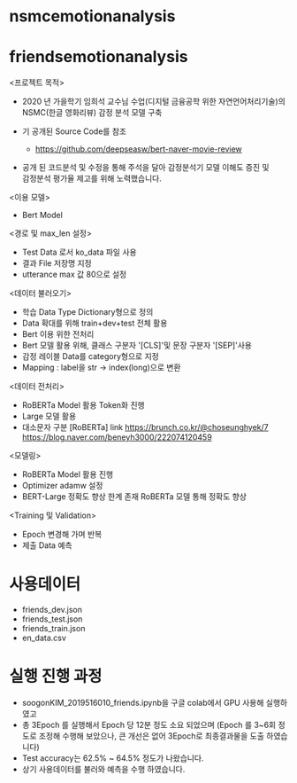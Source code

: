 # nsmcemotionanalysis

# friendsemotionanalysis


<프로젝트 목적>
 - 2020 년 가을학기 임희석 교수님 수업(디지털 금융공학 위한 자연언어처리기술)의
   NSMC(한글 영화리뷰) 감정 분석 모델 구축

- 기 공개된 Source Code를 참조
  - https://github.com/deepseasw/bert-naver-movie-review

- 공개 된 코드분석 및 수정을 통해 주석을 달아 감정분석기 모델 이해도 증진 및 <br>
  감정분석 평가율 제고를 위해 노력했습니다.
  
 <이용 모델>
 - Bert Model
 
 <경로 및 max_len 설정>
 - Test Data 로서 ko_data 파일 사용
 - 결과 File 저장명 지정
 - utterance max 값 80으로 설정

<데이터 불러오기>
 - 학습 Data Type Dictionary형으로 정의
 - Data 확대를 위해 train+dev+test 전체 활용
 - Bert 이용 위한 전처리
 - Bert 모델 활용 위해, 클래스 구분자 '[CLS]'및 문장 구분자 '[SEP]'사용
 - 감정 레이블 Data를 category형으로 지정
 - Mapping : label을 str -> index(long)으로 변환

<데이터 전처리>
 - RoBERTa Model 활용 Token화 진행
 - Large 모델 활용
 - 대소문자 구분
  [RoBERTa] link
  https://brunch.co.kr/@choseunghyek/7
  https://blog.naver.com/beneyh3000/222074120459

<모델링>
 - RoBERTa Model 활용 진행
 - Optimizer adamw 설정
 - BERT-Large 정확도 향상 한계 존재 RoBERTa 모델 통해 정확도 향상

<Training 및 Validation>
 - Epoch 변경해 가며 반복
 - 제출 Data 예측
 
 # 사용데이터
   - friends_dev.json
   - friends_test.json
   - friends_train.json
   - en_data.csv
  # 실행 진행 과정
   - soogonKIM_2019516010_friends.ipynb을 구글 colab에서 GPU 사용해 실행하였고
   - 총 3Epoch 를 실행해서 Epoch 당 12분 정도 소요 되었으며
     (Epoch 를 3~6회 정도로 조정해 수행해 보았으나, 큰 개선은 없어 3Epoch로 최종결과물을 도출 하였습니다)
   - Test accuracy는 62.5% ~ 64.5% 정도가 나왔습니다.
   - 상기 사용데이터를 불러와 예측을 수행 하였습니다.
